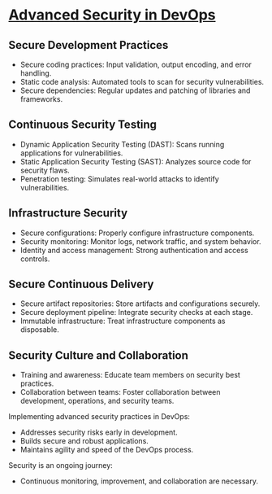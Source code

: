 # [Advanced Security in DevOps](https://usman-devops.hashnode.dev/advanced-security-in-devops)

## Secure Development Practices

- Secure coding practices: Input validation, output encoding, and error handling.
- Static code analysis: Automated tools to scan for security vulnerabilities.
- Secure dependencies: Regular updates and patching of libraries and frameworks.

## Continuous Security Testing

- Dynamic Application Security Testing (DAST): Scans running applications for vulnerabilities.
- Static Application Security Testing (SAST): Analyzes source code for security flaws.
- Penetration testing: Simulates real-world attacks to identify vulnerabilities.

## Infrastructure Security

- Secure configurations: Properly configure infrastructure components.
- Security monitoring: Monitor logs, network traffic, and system behavior.
- Identity and access management: Strong authentication and access controls.

## Secure Continuous Delivery

- Secure artifact repositories: Store artifacts and configurations securely.
- Secure deployment pipeline: Integrate security checks at each stage.
- Immutable infrastructure: Treat infrastructure components as disposable.

## Security Culture and Collaboration

- Training and awareness: Educate team members on security best practices.
- Collaboration between teams: Foster collaboration between development, operations, and security teams.

Implementing advanced security practices in DevOps:

- Addresses security risks early in development.
- Builds secure and robust applications.
- Maintains agility and speed of the DevOps process.

Security is an ongoing journey:

- Continuous monitoring, improvement, and collaboration are necessary.
